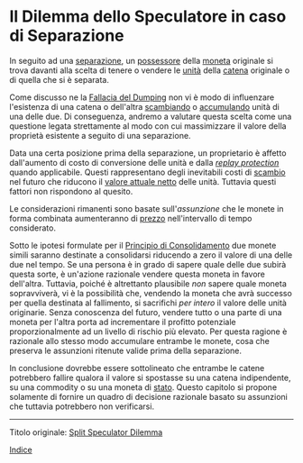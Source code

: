  # Il Dilemma dello Speculatore in caso di Separazione



In seguito ad una [separazione](ch101-glossary.md#separazione-split), un [possessore](ch101-glossary.md#proprietario) della [moneta](ch101-glossary.md#moneta) originale si trova davanti alla scelta di tenere o vendere le [unità](ch101-glossary.md#unità) della [catena](ch101-glossary.md#catena) originale o di quella che si è separata.

Come discusso ne la [Fallacia del Dumping](ch049-dumping-fallacy.md) non vi è modo di influenzare l'esistenza di una catena o dell'altra [scambiando](ch101-glossary.md#scambio-di-unità) o [accumulando](ch101-glossary.md#accumulare) unità di una delle due. Di conseguenza, andremo a valutare questa scelta come una questione legata strettamente al modo con cui massimizzare il valore della proprietà esistente a seguito di una separazione.

Data una certa posizione prima della separazione, un proprietario è affetto dall'aumento di costo di conversione delle unità e dalla [_replay protection_](ch076-replay-protection-fallacy.md) quando applicabile. Questi rappresentano degli inevitabili costi di [scambio](ch101-glossary.md#scambio) nel futuro che riducono il [valore attuale netto](https://it.wikipedia.org/wiki/Valore_attuale_netto) delle unità. Tuttavia questi fattori non rispondono al quesito.

Le considerazioni rimanenti sono basate sull'_assunzione_ che le monete in forma combinata aumenteranno di [prezzo](ch101-glossary.md#prezzo) nell'intervallo di tempo considerato.

Sotto le ipotesi formulate per il [Principio di Consolidamento](ch020-consolidation-principle.md) due monete simili saranno destinate a consolidarsi riducendo a zero il valore di una delle due nel tempo. Se una persona è in grado di sapere quale delle due subirà questa sorte, è un'azione razionale vendere questa moneta in favore dell'altra. Tuttavia, poiché è altrettanto plausibile _non_ sapere quale moneta sopravviverà, vi è la possibilità che, vendendo la moneta che avrà successo per quella destinata al fallimento, si sacrifichi _per intero_ il valore delle unità originarie. Senza conoscenza del futuro, vendere tutto o una parte di una moneta per l'altra porta ad incrementare il profitto potenziale proporzionalmente ad un livello di rischio più elevato. Per questa ragione è razionale allo stesso modo accumulare entrambe le monete, cosa che preserva le assunzioni ritenute valide prima della separazione.

In conclusione dovrebbe essere sottolineato che entrambe le catene potrebbero fallire qualora il valore si spostasse su una catena indipendente, su una commodity o su una moneta di [stato](ch101-glossary.md#stato). Questo capitolo si propone solamente di fornire un quadro di decisione razionale basato su assunzioni che tuttavia potrebbero non verificarsi.

---

Titolo originale: [Split Speculator Dilemma](https://github.com/libbitcoin/libbitcoin-system/wiki/Split-Speculator-Dilemma)

[Indice](/README.md)

